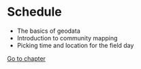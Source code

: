 # Schedule
* The basics of geodata
* Introduction to community mapping
* Picking time and location for the field day

[Go to chapter](chapters/day1.md)

